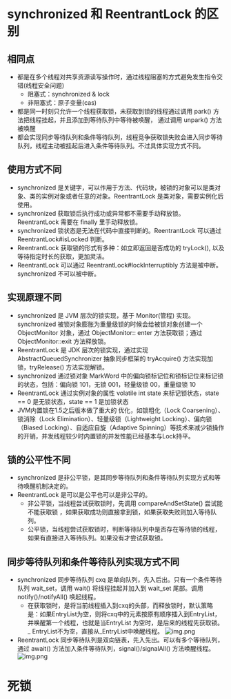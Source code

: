# synchronized 和 ReentrantLock 的区别

## 相同点

- 都是在多个线程对共享资源读写操作时，通过线程阻塞的方式避免发生指令交错(线程安全问题)
    - 阻塞式：synchronized & lock
    - 非阻塞式：原子变量(cas)
- 都是同一时刻只允许一个线程获取锁，未获取到锁的线程通过调用 park() 方法把线程挂起，并且添加到等待队列中等待被唤醒， 通过调用 unpark() 方法被唤醒
- 都会实现同步等待队列和条件等待队列，线程竞争获取锁失败会进入同步等待队列，线程主动被挂起后进入条件等待队列。不过具体实现方式不同。

## 使用方式不同

- synchronized 是关键字，可以作用于方法、代码块，被锁的对象可以是类对象、类的实例对象或者任意的对象。ReentrantLock 是类对象，需要实例化后使用。
- synchronized 获取锁后执行成功或异常都不需要手动释放锁。ReentrantLock 需要在 finally 里手动释放锁。
- synchronized 锁状态是无法在代码中直接判断的。ReentrantLock 可以通过 ReentrantLock#isLocked 判断。
- ReentrantLock 获取锁的形式有多种：如立即返回是否成功的 tryLock(), 以及等待指定时长的获取，更加灵活。
- ReentrantLock 可以通过 ReentrantLock#lockInterruptibly 方法是被中断。synchronized 不可以被中断。

## 实现原理不同

- synchronized 是 JVM 层次的锁实现，基于 Monitor(管程) 实现。synchronized 被锁对象膨胀为重量级锁的时候会给被锁对象创建一个 ObjectMonitor 对象，通过 ObjectMonitor::
  enter 方法获取锁；通过 ObjectMonitor::exit 方法释放锁。
- ReentrantLock 是 JDK 层次的锁实现，通过实现 AbstractQueuedSynchronizer 抽象同步框架的 tryAcquire() 方法实现加锁，tryRelease() 方法实现解锁。
- synchronized 通过锁对象 MarkWord 中的偏向锁标记位和锁标记位来标记锁的状态，包括：偏向锁 101，无锁 001，轻量级锁 00，重量级锁 10
- ReentrantLock 通过实例对象的属性 volatile int state 来标记锁状态，state == 0 是无锁状态，state == 1 是加锁状态
- JVM内置锁在1.5之后版本做了重大的 优化，如锁粗化（Lock Coarsening）、锁消除（Lock Elimination）、轻量级锁（Lightweight Locking）、偏向锁（Biased
  Locking）、自适应自旋（Adaptive Spinning）等技术来减少锁操作的开销，并发线程较少时内置锁的并发性能已经基本与Lock持平。

## 锁的公平性不同

- synchronized 是非公平锁，是其同步等待队列和条件等待队列实现方式和等待唤醒机制决定的。
- ReentrantLock 是可以是公平也可以是非公平的。
    - 非公平锁，当线程尝试获取锁时，先调用 compareAndSetState() 尝试能不能获取锁 ，如果获取成功则直接拿到锁，如果获取失败则加入等待队列。
    - 公平锁，当线程尝试获取锁时，判断等待队列中是否存在等待锁的线程，如果有直接进入等待队列。如果没有才尝试获取锁。

## 同步等待队列和条件等待队列实现方式不同

- synchronized 同步等待队列 cxq 是单向队列，先入后出。只有一个条件等待队列 wait_set，调用 wait() 将线程挂起并加入到 wait_set 尾部。调用 notify()/notifyAll() 唤起线程。
    - 在获取锁时，是将当前线程插入到cxq的头部，而释放锁时，默认策略是：如果EntryList为空，则将cxq中的元素按原有顺序插入到EntryList，并唤醒第一个线程，也就是当EntryList 为空时，是后来的线程先获取锁。_
      EntryList不为空，直接从_EntryList中唤醒线程。
      ![img.png](../../../../resources/image/concurrency/synchronized等待队列.png)
- ReentrantLock 同步等待队列是双向链表，先入先出。可以有多个等待队列，通过 await() 方法加入条件等待队列，signal()/signalAll() 方法唤醒线程。
  ![img.png](../../../../resources/image/concurrency/ReentrantLock等待队列.png)

# 死锁
